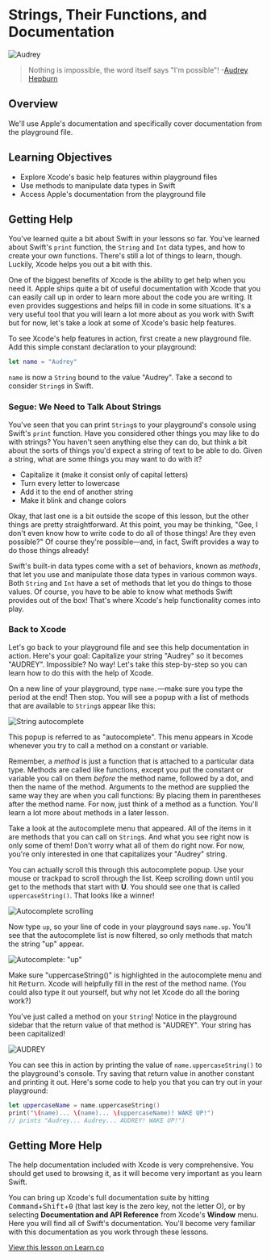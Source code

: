 # Strings, Their Functions, and Documentation

![Audrey](http://i.imgur.com/1pI19v7.jpg?1)
> Nothing is impossible, the word itself says "I'm possible"! -[Audrey Hepburn](https://en.wikipedia.org/wiki/Audrey_Hepburn)

## Overview

We'll use Apple's documentation and specifically cover documentation from the playground file. 

## Learning Objectives

* Explore Xcode's basic help features within playground files
* Use methods to manipulate data types in Swift
* Access Apple's documentation from the playground file

## Getting Help

You've learned quite a bit about Swift in your lessons so far. You've learned about Swift's `print` function, the `String` and `Int` data types, and how to create your own functions. There's still a lot of things to learn, though. Luckily, Xcode helps you out a bit with this.

One of the biggest benefits of Xcode is the ability to get help when you need it. Apple ships quite a bit of useful documentation with Xcode that you can easily call up in order to learn more about the code you are writing. It even provides suggestions and helps fill in code in some situations. It's a very useful tool that you will learn a lot more about as you work with Swift but for now, let's take a look at some of Xcode's basic help features.

To see Xcode's help features in action, first create a new playground file. Add this simple constant declaration to your playground:

```swift
let name = "Audrey"
```

`name` is now a `String` bound to the value "Audrey". Take a second to consider `String`s in Swift.

### Segue: We Need to Talk About Strings

You've seen that you can print `String`s to your playground's console using Swift's `print` function. Have you considered other things you may like to do with strings? You haven't seen anything else they can do, but think a bit about the sorts of things you'd expect a string of text to be able to do. Given a string, what are some things you may want to do with it?

* Capitalize it (make it consist only of capital letters)
* Turn every letter to lowercase
* Add it to the end of another string
* Make it blink and change colors

Okay, that last one is a bit outside the scope of this lesson, but the other things are pretty straightforward. At this point, you may be thinking, "Gee, I don't even know how to write code to do all of those things! Are they even possible?" Of course they're possible—and, in fact, Swift provides a way to do those things already!

Swift's built-in data types come with a set of behaviors, known as _methods_, that let you use and manipulate those data types in various common ways. Both `String` and `Int` have a set of methods that let you do things to those values. Of course, you have to be able to know what methods Swift provides out of the box! That's where Xcode's help functionality comes into play.

### Back to Xcode

Let's go back to your playground file and see this help documentation in action. Here's your goal: Capitalize your string "Audrey" so it becomes "AUDREY". Impossible? No way! Let's take this step-by-step so you can learn how to do this with the help of Xcode.

On a new line of your playground, type `name.`—make sure you type the period at the end! Then stop. You will see a popup with a list of methods that are available to `String`s appear like this:

![String autocomplete](http://i.imgur.com/1XeUrD7.png)

This popup is referred to as "autocomplete". This menu appears in Xcode whenever you try to call a method on a constant or variable.

Remember, a _method_ is just a function that is attached to a particular data type. Methods are called like functions, except you put the constant or variable you call on them _before_ the method name, followed by a dot, and then the name of the method. Arguments to the method are supplied the same way they are when you call functions: By placing them in parentheses after the method name. For now, just think of a method as a function. You'll learn a lot more about methods in a later lesson.

Take a look at the autocomplete menu that appeared. All of the items in it are methods that you can call on `String`s. And what you see right now is only some of them! Don't worry what all of them do right now. For now, you're only interested in one that capitalizes your "Audrey" string.

You can actually scroll this through this autocomplete popup. Use your mouse or trackpad to scroll through the list. Keep scrolling down until you get to the methods that start with **U**. You should see one that is called `uppercaseString()`. That looks like a winner!

![Autocomplete scrolling](http://i.imgur.com/TLGiFu3.png)

Now type `up`, so your line of code in your playground says `name.up`. You'll see that the autocomplete list is now filtered, so only methods that match the string "up" appear.

![Autocomplete: "up"](http://i.imgur.com/fMcGRRA.png)

Make sure "uppercaseString()" is highlighted in the autocomplete menu and hit <kbd>Return</kbd>. Xcode will helpfully fill in the rest of the method name. (You could also type it out yourself, but why not let Xcode do all the boring work?)

You've just called a method on your `String`! Notice in the playground sidebar that the return value of that method is "AUDREY". Your string has been capitalized!

![AUDREY](http://i.imgur.com/NWHxVHS.png)

You can see this in action by printing the value of `name.uppercaseString()` to the playground's console. Try saving that return value in another constant and printing it out. Here's some code to help you that you can try out in your playground:

```swift
let uppercaseName = name.uppercaseString()
print("\(name)... \(name)... \(uppercaseName)! WAKE UP!")
// prints "Audrey... Audrey... AUDREY! WAKE UP!")
```

## Getting More Help

The help documentation included with Xcode is very comprehensive. You should get used to browsing it, as it will become very important as you learn Swift.

You can bring up Xcode's full documentation suite by hitting <kbd>Command</kbd>+<kbd>Shift</kbd>+<kbd>0</kbd> (that last key is the zero key, not the letter O), or by selecting **Documentation and API Reference** from Xcode's **Window** menu. Here you will find all of Swift's documentation. You'll become very familiar with this documentation as you work through these lessons.

<a href='https://learn.co/lessons/Documentation' data-visibility='hidden'>View this lesson on Learn.co</a>
